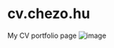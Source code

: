 # cv.chezo.hu
My CV portfolio page
![image](https://user-images.githubusercontent.com/22179579/196643186-74141880-f4d6-4a83-b7d2-92cdb5b7cd4a.png)
